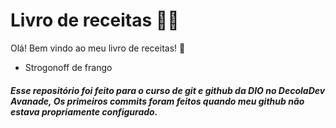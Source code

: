 # Livro de receitas :man_cook:

Olá! Bem vindo ao meu livro de receitas! :wave:

- Strogonoff de frango

##### Esse repositório foi feito para o curso de git e github da DIO no DecolaDev Avanade, Os primeiros commits foram feitos quando meu github não estava propriamente configurado.
